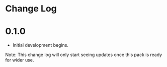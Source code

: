 # Change Log

# 0.1.0

- Initial development begins.

Note: This change log will only start seeing updates once this pack is ready for wider use.
